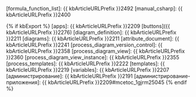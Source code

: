 [formula_function_list]: {{ kbArticleURLPrefix }}2492
[manual_csharp]: {{ kbArticleURLPrefix }}2400

{% if kbExport %}
[apps]: {{ kbArticleURLPrefix }}2209
[buttons]({{ kbArticleURLPrefix }}2276)
[diagram_definition]: {{ kbArticleURLPrefix }}2211
[diagrams]: {{ kbArticleURLPrefix }}2211
[attribute_document]: {{ kbArticleURLPrefix }}2241
[process_diagram_version_control]: {{ kbArticleURLPrefix }}2358
[process_diagram_view]: {{ kbArticleURLPrefix }}2360
[process_diagram_view_instance]: {{ kbArticleURLPrefix }}2355
[process_templates]: {{ kbArticleURLPrefix }}2222
[templates]: {{ kbArticleURLPrefix }}2219
[variables]: {{ kbArticleURLPrefix }}2207
[администрирование]: {{ kbArticleURLPrefix }}2191
[администрирование-приложения]: {{ kbArticleURLPrefix }}2209#mcetoc_1gjrm25045
{% endif %}

